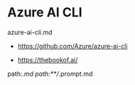 # Azure AI CLI

azure-ai-cli.md

*   https://github.com/Azure/azure-ai-cli

*   https://thebookof.ai/



path:*.md path:**/*.prompt.md

